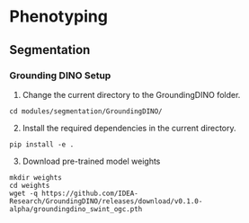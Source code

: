 # Phenotyping

## Segmentation

### Grounding DINO Setup

1. Change the current directory to the GroundingDINO folder.

```
cd modules/segmentation/GroundingDINO/
```

2. Install the required dependencies in the current directory.

```
pip install -e .
```

3. Download pre-trained model weights

```
mkdir weights
cd weights
wget -q https://github.com/IDEA-Research/GroundingDINO/releases/download/v0.1.0-alpha/groundingdino_swint_ogc.pth
```
